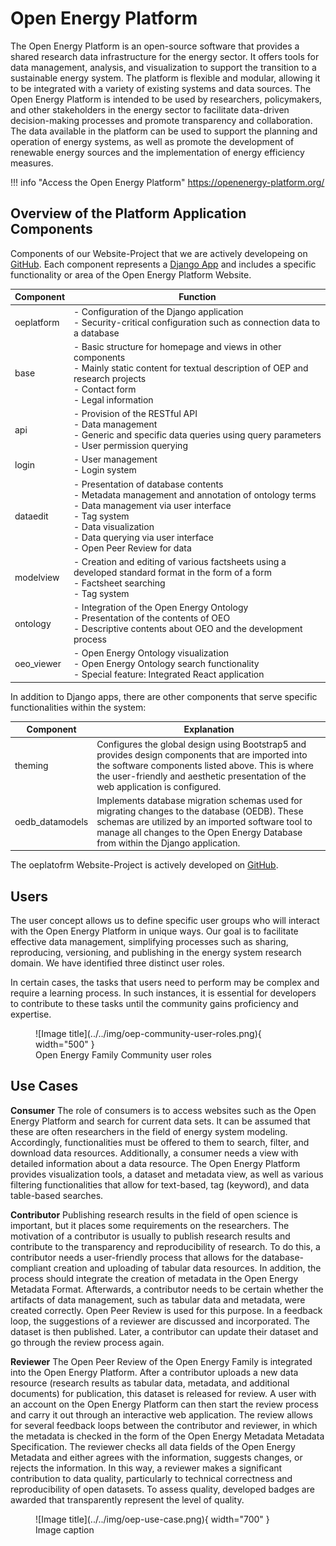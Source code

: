 # Open Energy Platform

The Open Energy Platform is an open-source software that provides a shared research data infrastructure for the energy sector. It offers tools for data management, analysis, and visualization to support the transition to a sustainable energy system. The platform is flexible and modular, allowing it to be integrated with a variety of existing systems and data sources. The Open Energy Platform is intended to be used by researchers, policymakers, and other stakeholders in the energy sector to facilitate data-driven decision-making processes and promote transparency and collaboration. The data available in the platform can be used to support the planning and operation of energy systems, as well as promote the development of renewable energy sources and the implementation of energy efficiency measures.

!!! info "Access the Open Energy Platform"
    <https://openenergy-platform.org/>

## Overview of the Platform Application Components

Components of our Website-Project that we are actively developeing on [GitHub](https://github.com/OpenEnergyPlatform/oeplatform). 
Each component represents a [Django App](https://docs.djangoproject.com/en/4.2/ref/applications/) and includes a specific functionality or area of the Open Energy Platform Website.

| Component  | Function |
|------------|----------|
| oeplatform | - Configuration of the Django application<br>- Security-critical configuration such as connection data to a database |
| base       | - Basic structure for homepage and views in other components<br>- Mainly static content for textual description of OEP and research projects<br>- Contact form<br>- Legal information |
| api        | - Provision of the RESTful API<br>- Data management<br>- Generic and specific data queries using query parameters<br>- User permission querying |
| login      | - User management<br>- Login system |
| dataedit   | - Presentation of database contents<br>- Metadata management and annotation of ontology terms<br>- Data management via user interface<br>- Tag system<br>- Data visualization<br>- Data querying via user interface<br>- Open Peer Review for data |
| modelview  | - Creation and editing of various factsheets using a developed standard format in the form of a form<br>- Factsheet searching<br>- Tag system |
| ontology   | - Integration of the Open Energy Ontology<br>- Presentation of the contents of OEO<br>- Descriptive contents about OEO and the development process |
| oeo_viewer | - Open Energy Ontology visualization<br>- Open Energy Ontology search functionality<br>- Special feature: Integrated React application |

In addition to Django apps, there are other components that serve specific functionalities within the system:

| Component               | Explanation                                                                                                                                                                                                                  |
|-------------------------|----------------------------------------------------------------------------------------------------------------------------------------------------------------------------------------------------------------------------|
| theming                 | Configures the global design using Bootstrap5 and provides design components that are imported into the software components listed above. This is where the user-friendly and aesthetic presentation of the web application is configured.                                |
| oedb_datamodels         | Implements database migration schemas used for migrating changes to the database (OEDB). These schemas are utilized by an imported software tool to manage all changes to the Open Energy Database from within the Django application.                             |

The oeplatofrm Website-Project is actively developed on [GitHub](https://github.com/OpenEnergyPlatform/oeplatform).

## Users

The user concept allows us to define specific user groups who will interact with the Open Energy Platform in unique ways. Our goal is to facilitate effective data management, simplifying processes such as sharing, reproducing, versioning, and publishing in the energy system research domain. We have identified three distinct user roles.

In certain cases, the tasks that users need to perform may be complex and require a learning process. In such instances, it is essential for developers to contribute to these tasks until the community gains proficiency and expertise.

<figure markdown>
  ![Image title](../../img/oep-community-user-roles.png){ width="500" }
  <figcaption>Open Energy Family Community user roles</figcaption>
</figure>

## Use Cases

**Consumer**
The role of consumers is to access websites such as the Open Energy Platform and search for current data sets. It can be assumed that these are often researchers in the field of energy system modeling. Accordingly, functionalities must be offered to them to search, filter, and download data resources. Additionally, a consumer needs a view with detailed information about a data resource. The Open Energy Platform provides visualization tools, a dataset and metadata view, as well as various filtering functionalities that allow for text-based, tag (keyword), and data table-based searches.

**Contributor**
Publishing research results in the field of open science is important, but it places some requirements on the researchers. The motivation of a contributor is usually to publish research results and contribute to the transparency and reproducibility of research. To do this, a contributor needs a user-friendly process that allows for the database-compliant creation and uploading of tabular data resources. In addition, the process should integrate the creation of metadata in the Open Energy Metadata Format. Afterwards, a contributor needs to be certain whether the artifacts of data management, such as tabular data and metadata, were created correctly. Open Peer Review is used for this purpose. In a feedback loop, the suggestions of a reviewer are discussed and incorporated. The dataset is then published. Later, a contributor can update their dataset and go through the review process again.

**Reviewer**
The Open Peer Review of the Open Energy Family is integrated into the Open Energy Platform. After a contributor uploads a new data resource (research results as tabular data, metadata, and additional documents) for publication, this dataset is released for review. A user with an account on the Open Energy Platform can then start the review process and carry it out through an interactive web application. The review allows for several feedback loops between the contributor and reviewer, in which the metadata is checked in the form of the Open Energy Metadata Metadata Specification. The reviewer checks all data fields of the Open Energy Metadata and either agrees with the information, suggests changes, or rejects the information. In this way, a reviewer makes a significant contribution to data quality, particularly to technical correctness and reproducibility of open datasets. To assess quality, developed badges are awarded that transparently represent the level of quality.

<figure markdown>
  ![Image title](../../img/oep-use-case.png){ width="700" }
  <figcaption>Image caption</figcaption>
</figure>
